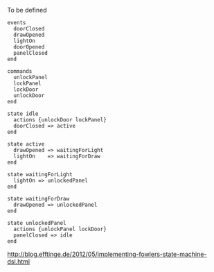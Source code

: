 To be defined

    events
      doorClosed
      drawOpened
      lightOn   
      doorOpened
      panelClosed
    end

    commands
      unlockPanel
      lockPanel
      lockDoor
      unlockDoor
    end

    state idle
      actions {unlockDoor lockPanel}
      doorClosed => active
    end

    state active
      drawOpened => waitingForLight
      lightOn    => waitingForDraw
    end

    state waitingForLight
      lightOn => unlockedPanel
    end

    state waitingForDraw
      drawOpened => unlockedPanel
    end

    state unlockedPanel
      actions {unlockPanel lockDoor}
      panelClosed => idle
    end


http://blog.efftinge.de/2012/05/implementing-fowlers-state-machine-dsl.html
